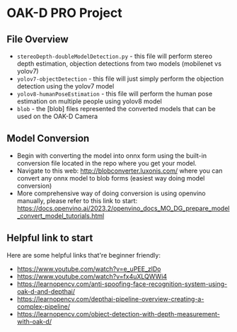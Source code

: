 # OAK-D PRO Project


## File Overview
+ `stereoDepth-doubleModelDetection.py` - this file will perform stereo depth estimation, objection detections from two models (mobilenet vs yolov7)
+ `yolov7-objectDetection` - this file will just simply perform the objection detection using the yolov7 model
+ `yolov8-humanPoseEstimation` - this file will perform the human pose estimation on multiple people using yolov8 model
+ `blob` - the [blob] files represented the converted models that can be used on the OAK-D Camera

## Model Conversion
+ Begin with converting the model into onnx form using the built-in conversion file located in the repo where you get your model.
+ Navigate to this web: http://blobconverter.luxonis.com/ where you can convert any onnx model to blob forms (easiest way doing model conversion)
+ More comprehensive way of doing conversion is using openvino manually, please refer to this link to start: https://docs.openvino.ai/2023.2/openvino_docs_MO_DG_prepare_model_convert_model_tutorials.html

## Helpful link to start
Here are some helpful links that're beginner friendly:
+ https://www.youtube.com/watch?v=e_uPEE_zlDo
+ https://www.youtube.com/watch?v=fx4uXLQWWi4
+ https://learnopencv.com/anti-spoofing-face-recognition-system-using-oak-d-and-depthai/
+ https://learnopencv.com/depthai-pipeline-overview-creating-a-complex-pipeline/
+ https://learnopencv.com/object-detection-with-depth-measurement-with-oak-d/
